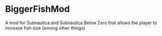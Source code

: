 # BiggerFishMod
A mod for Subnautica and Subnautica Below Zero that allows the player to increase fish size (among other things).
